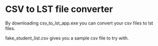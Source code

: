 # CSV to LST file converter

By downloading csv_to_lst_app.exe you can convert your csv files to lst files. 

fake_student_list.csv gives you a sample csv file to try with. 
